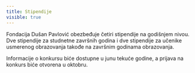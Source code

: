 ```yaml
---
title: Stipendije
visible: true
---
```

Fondacija Dušan Pavlović obezbeđuje četiri stipendije na godišnjem nivou. Dve stipendije za studnetne završnih godina i dve stipendije za učenike usmerenog obrazovanja takođe na završnim godinama obrazovanja.

Informacije o konkursu biće dostupne u junu tekuće godine, a prijava na konkurs biće otvorena u oktobru.
